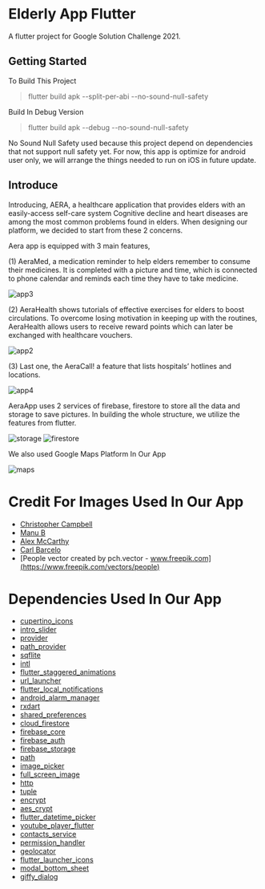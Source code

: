 # Elderly App Flutter

A flutter project for Google Solution Challenge 2021.

## Getting Started

To Build This Project
> flutter build apk --split-per-abi --no-sound-null-safety

Build In Debug Version
> flutter build apk --debug --no-sound-null-safety

No Sound Null Safety used because this project depend on dependencies that not support null safety yet.
For now, this app is optimize for android user only, we will arrange the things needed to run on iOS in future update.

## Introduce
Introducing, AERA, a healthcare application that provides elders with an easily-access self-care system
Cognitive decline and heart diseases are among the most common problems found in elders. When designing our platform, we decided to start from these 2 concerns.

Aera app is equipped with 3 main features,

(1) AeraMed, a medication reminder to help elders remember to consume their medicines. It is completed with a picture and time, which is connected to phone calendar and reminds each time they have to take medicine. 

![app3](https://user-images.githubusercontent.com/64909665/113159043-7f00a400-9266-11eb-824b-dd231d4a8e7f.png)


(2) AeraHealth shows tutorials of effective exercises for elders to boost circulations. To overcome losing motivation in keeping up with the routines, AeraHealth allows users to receive reward points which can later be exchanged with healthcare vouchers. 

![app2](https://user-images.githubusercontent.com/64909665/113159196-9c357280-9266-11eb-9a98-c8730cc9b4e4.png)

(3) Last one, the AeraCall! a feature that lists hospitals’ hotlines and locations.

![app4](https://user-images.githubusercontent.com/64909665/113159227-a3f51700-9266-11eb-8f05-ee1a4fc2aca7.png)


AeraApp uses 2 services of firebase, firestore to store all the data and storage to save pictures. In building the whole structure, we utilize the features from flutter.

![storage](https://user-images.githubusercontent.com/64909665/113160956-26320b00-9268-11eb-8d2a-93cad525f5ff.png)
![firestore](https://user-images.githubusercontent.com/64909665/113161234-62656b80-9268-11eb-88fa-7fc28c685ba8.png)


We also used Google Maps Platform In Our App

![maps](https://user-images.githubusercontent.com/64909665/113161611-bff9b800-9268-11eb-9189-23b5013357a7.png)



# Credit For Images Used In Our App

- [Christopher Campbell](https://unsplash.com/photos/kFCdfLbu6zA)
- [Manu B](https://unsplash.com/photos/6RI9-xSaELE)
- [Alex McCarthy](https://unsplash.com/photos/a6FHROHuQ9o)
- [Carl Barcelo](https://unsplash.com/photos/nqUHQkuVj3c)
- [People vector created by pch.vector - www.freepik.com](https://www.freepik.com/vectors/people)

# Dependencies Used In Our App
- [cupertino_icons](https://pub.dev/packages/cupertino_icons)
- [intro_slider](https://pub.dev/packages/intro_slider)
- [provider](https://pub.dev/packages/provider)
- [path_provider](https://pub.dev/packages/path_provider)
- [sqflite](https://pub.dev/packages/sqflite)
- [intl](https://pub.dev/packages/intl)
- [flutter_staggered_animations](https://pub.dev/packages/flutter_staggered_animations)
- [url_launcher](https://pub.dev/packages/url_launcher)
- [flutter_local_notifications](https://pub.dev/packages/flutter_local_notifications)
- [android_alarm_manager](https://pub.dev/packages/android_alarm_manager)
- [rxdart](https://pub.dev/packages/rxdart)
- [shared_preferences](https://pub.dev/packages/shared_preferences)
- [cloud_firestore](https://pub.dev/packages/cloud_firestore)
- [firebase_core](https://pub.dev/packages/firebase_core)
- [firebase_auth](https://pub.dev/packages/firebase_auth)
- [firebase_storage](https://pub.dev/packages/firebase_storage)
- [path](https://pub.dev/packages/path)
- [image_picker](https://pub.dev/packages/image_picker)
- [full_screen_image](https://pub.dev/packages/full_screen_image)
- [http](https://pub.dev/packages/http)
- [tuple](https://pub.dev/packages/tuple)
- [encrypt](https://pub.dev/packages/encrypt)
- [aes_crypt](https://pub.dev/packages/aes_crypt)
- [flutter_datetime_picker](https://pub.dev/packages/flutter_datetime_picker)
- [youtube_player_flutter](https://pub.dev/packages/youtube_player_flutter)
- [contacts_service](https://pub.dev/packages/contacts_service)
- [permission_handler](https://pub.dev/packages/permission_handler)
- [geolocator](https://pub.dev/packages/geolocator)
- [flutter_launcher_icons](https://pub.dev/packages/flutter_launcher_icons)
- [modal_bottom_sheet](https://pub.dev/packages/modal_bottom_sheet)
- [giffy_dialog](https://pub.dev/packages/giffy_dialog)

